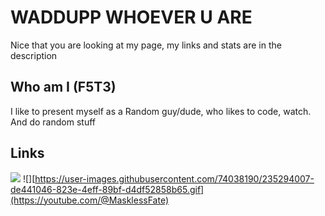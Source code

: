 # WADDUPP WHOEVER U ARE
Nice that you are looking at my page, my links and stats are in the description
## Who am I (F5T3)
I like to present myself as a Random guy/dude, who likes to code, watch. And do random stuff

## Links
![](https://user-images.githubusercontent.com/74038190/235294015-47144047-25ab-417c-af1b-6746820a20ff.gif)
![][https://user-images.githubusercontent.com/74038190/235294007-de441046-823e-4eff-89bf-d4df52858b65.gif](https://youtube.com/@MasklessFate)
